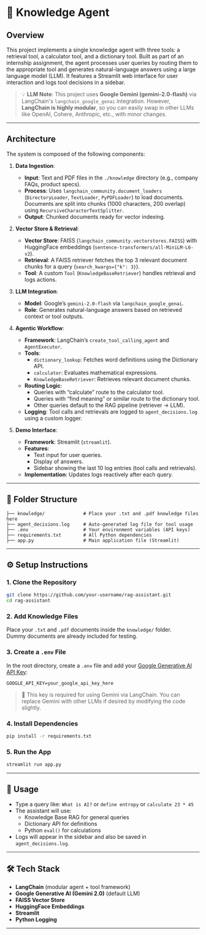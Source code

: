 # 🧠 Knowledge Agent

## Overview
This project implements a single knowledge agent with three tools: a retrieval tool, a calculator tool, and a dictionary tool. Built as part of an internship assignment, the agent processes user queries by routing them to the appropriate tool and generates natural-language answers using a large language model (LLM). It features a Streamlit web interface for user interaction and logs tool decisions in a sidebar.

> 💡 **LLM Note**: This project uses **Google Gemini (gemini-2.0-flash)** via LangChain's `langchain_google_genai` integration. However, **LangChain is highly modular**, so you can easily swap in other LLMs like OpenAI, Cohere, Anthropic, etc., with minor changes.

---

## Architecture

The system is composed of the following components:

1. **Data Ingestion**:
   - **Input**: Text and PDF files in the `./knowledge` directory (e.g., company FAQs, product specs).
   - **Process**: Uses `langchain_community.document_loaders` (`DirectoryLoader`, `TextLoader`, `PyPDFLoader`) to load documents. Documents are split into chunks (1000 characters, 200 overlap) using `RecursiveCharacterTextSplitter`.
   - **Output**: Chunked documents ready for vector indexing.

2. **Vector Store & Retrieval**:
   - **Vector Store**: FAISS (`langchain_community.vectorstores.FAISS`) with HuggingFace embeddings (`sentence-transformers/all-MiniLM-L6-v2`).
   - **Retrieval**: A FAISS retriever fetches the top 3 relevant document chunks for a query (`search_kwargs={"k": 3}`).
   - **Tool**: A custom `Tool` (`KnowledgeBaseRetriever`) handles retrieval and logs actions.

3. **LLM Integration**:
   - **Model**: Google’s `gemini-2.0-flash` via `langchain_google_genai`.
   - **Role**: Generates natural-language answers based on retrieved context or tool outputs.

4. **Agentic Workflow**:
   - **Framework**: LangChain’s `create_tool_calling_agent` and `AgentExecutor`.
   - **Tools**:
     - `dictionary_lookup`: Fetches word definitions using the Dictionary API.
     - `calculator`: Evaluates mathematical expressions.
     - `KnowledgeBaseRetriever`: Retrieves relevant document chunks.
   - **Routing Logic**:
     - Queries with “calculate” route to the calculator tool.
     - Queries with “find meaning” or similar route to the dictionary tool.
     - Other queries default to the RAG pipeline (retriever → LLM).
   - **Logging**: Tool calls and retrievals are logged to `agent_decisions.log` using a custom logger.

5. **Demo Interface**:
   - **Framework**: Streamlit (`streamlit`).
   - **Features**:
     - Text input for user queries.
     - Display of answers.
     - Sidebar showing the last 10 log entries (tool calls and retrievals).
   - **Implementation**: Updates logs reactively after each query.

---

## 📁 Folder Structure

```
├── knowledge/              # Place your .txt and .pdf knowledge files here
├── agent_decisions.log     # Auto-generated log file for tool usage
├── .env                    # Your environment variables (API keys)
├── requirements.txt        # All Python dependencies
├── app.py                  # Main application file (Streamlit)
```

---

## ⚙️ Setup Instructions

### 1. Clone the Repository

```bash
git clone https://github.com/your-username/rag-assistant.git
cd rag-assistant
```

### 2. Add Knowledge Files

Place your `.txt` and `.pdf` documents inside the `knowledge/` folder.  
Dummy documents are already included for testing.

### 3. Create a `.env` File

In the root directory, create a `.env` file and add your [Google Generative AI API Key](https://makersuite.google.com/app/apikey):

```
GOOGLE_API_KEY=your_google_api_key_here
```

> 🔐 This key is required for using Gemini via LangChain. You can replace Gemini with other LLMs if desired by modifying the code slightly.

### 4. Install Dependencies

```bash
pip install -r requirements.txt
```

### 5. Run the App

```bash
streamlit run app.py
```

---

## 📓 Usage

- Type a query like: `What is AI?` or `define entropy` or `calculate 23 * 45`
- The assistant will use:
  - Knowledge Base RAG for general queries
  - Dictionary API for definitions
  - Python `eval()` for calculations
- Logs will appear in the sidebar and also be saved in `agent_decisions.log`.

---

## 🛠 Tech Stack

- **LangChain** (modular agent + tool framework)
- **Google Generative AI (Gemini 2.0)** (default LLM)
- **FAISS Vector Store**
- **HuggingFace Embeddings**
- **Streamlit**
- **Python Logging**

---

